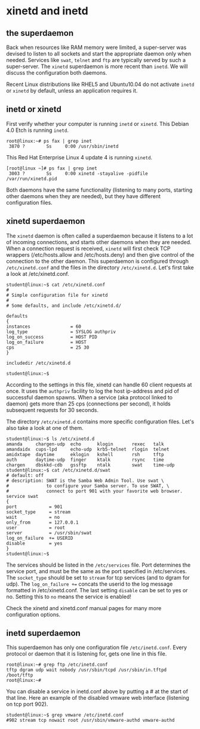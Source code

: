 # xinetd and inetd

## the superdaemon

Back when resources like RAM memory were limited, a super-server was
devised to listen to all sockets and start the appropriate daemon only
when needed. Services like `swat`, `telnet`
and `ftp` are typically served by such a super-server. The
`xinetd` superdaemon is more recent than
`inetd`. We will discuss the configuration both daemons.

Recent Linux distributions like RHEL5 and Ubuntu10.04 do not activate
`inetd` or `xinetd` by default, unless an application requires it.

## inetd or xinetd

First verify whether your computer is running `inetd` or `xinetd`. This
Debian 4.0 Etch is running `inetd`.

    root@linux:~# ps fax | grep inet
     3870 ?        Ss     0:00 /usr/sbin/inetd
            

This Red Hat Enterprise Linux 4 update 4 is running `xinetd`.

    [root@linux ~]# ps fax | grep inet
     3003 ?        Ss     0:00 xinetd -stayalive -pidfile /var/run/xinetd.pid
            

Both daemons have the same functionality (listening to many ports,
starting other daemons when they are needed), but they have different
configuration files.

## xinetd superdaemon

The `xinetd` daemon is often called a superdaemon because
it listens to a lot of incoming connections, and starts other daemons
when they are needed. When a connection request is received, `xinetd`
will first check TCP wrappers (/etc/hosts.allow and /etc/hosts.deny) and
then give control of the connection to the other daemon. This
superdaemon is configured through `/etc/xinetd.conf` and
the files in the directory `/etc/xinetd.d`. Let's first
take a look at /etc/xinetd.conf.

    student@linux:~$ cat /etc/xinetd.conf 
    #
    # Simple configuration file for xinetd
    #
    # Some defaults, and include /etc/xinetd.d/
                    
    defaults
    {
    instances               = 60
    log_type                = SYSLOG authpriv
    log_on_success          = HOST PID
    log_on_failure          = HOST
    cps                     = 25 30
    }
                    
    includedir /etc/xinetd.d
                    
    student@linux:~$ 
            

According to the settings in this file, xinetd can handle 60 client
requests at once. It uses the `authpriv` facility to log the host
ip-address and pid of successful daemon spawns. When a service (aka
protocol linked to daemon) gets more than 25 cps (connections per
second), it holds subsequent requests for 30 seconds.

The directory `/etc/xinetd.d` contains more specific configuration
files. Let's also take a look at one of them.

    student@linux:~$ ls /etc/xinetd.d
    amanda     chargen-udp  echo      klogin       rexec   talk
    amandaidx  cups-lpd     echo-udp  krb5-telnet  rlogin  telnet
    amidxtape  daytime      eklogin   kshell       rsh     tftp
    auth       daytime-udp  finger    ktalk        rsync   time
    chargen    dbskkd-cdb   gssftp    ntalk        swat    time-udp
    student@linux:~$ cat /etc/xinetd.d/swat 
    # default: off
    # description: SWAT is the Samba Web Admin Tool. Use swat \
    #              to configure your Samba server. To use SWAT, \
    #              connect to port 901 with your favorite web browser.
    service swat
    {
    port            = 901
    socket_type     = stream
    wait            = no
    only_from       = 127.0.0.1
    user            = root
    server          = /usr/sbin/swat
    log_on_failure  += USERID
    disable         = yes
    }
    student@linux:~$
            

The services should be listed in the `/etc/services` file.
Port determines the service port, and must be the same as the port
specified in /etc/services. The `socket_type` should be set to `stream`
for tcp services (and to dgram for udp). The `log_on_failure +=` concats
the userid to the log message formatted in /etc/xinetd.conf. The last
setting `disable` can be set to yes or no. Setting this to `no` means
the service is enabled!

Check the xinetd and xinetd.conf manual pages for many more
configuration options.

## inetd superdaemon

This superdaemon has only one configuration file
`/etc/inetd.conf`. Every protocol or daemon that it is
listening for, gets one line in this file.

    root@linux:~# grep ftp /etc/inetd.conf 
    tftp dgram udp wait nobody /usr/sbin/tcpd /usr/sbin/in.tftpd /boot/tftp
    root@linux:~#
            

You can disable a service in inetd.conf above by putting a \# at the
start of that line. Here an example of the disabled vmware web interface
(listening on tcp port 902).

    student@linux:~$ grep vmware /etc/inetd.conf 
    #902 stream tcp nowait root /usr/sbin/vmware-authd vmware-authd
            

